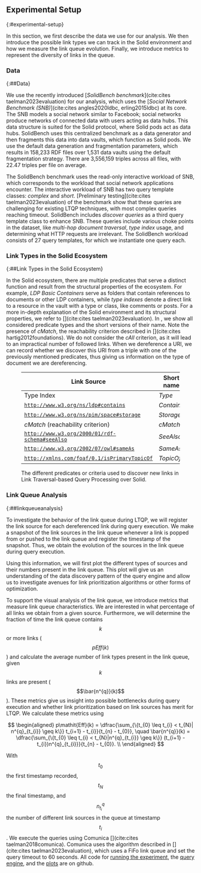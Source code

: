 ## Experimental Setup
{:#experimental-setup}

In this section, we first describe the data we use for our analysis.
We then introduce the possible link types we can track in the Solid environment and how we measure the link queue evolution.
Finally, we introduce metrics to represent the diversity of links in the queue. 

### Data
{:##Data}

We use the recently introduced [_SolidBench benchmark_](cite:cites taelman2023evaluation) for our analysis, 
which uses the [_Social Network Benchmark (SNB)_](cite:cites angles2020ldbc, erling2015ldbc) at its core. 
The SNB models a social network similar to Facebook; social networks produce networks of connected data with users acting as data hubs.
This data structure is suited for the Solid protocol, where Solid pods act as data hubs.
SolidBench uses this centralized benchmark as a data generator and then fragments this data into data vaults, which function as Solid pods. 
We use the default data generation and fragmentation parameters, which results in 158,233 RDF files over 1,531 data vaults using the default fragmentation strategy.
There are 3,556,159 triples across all files, with 22.47 triples per file on average.

The SolidBench benchmark uses the read-only interactive workload of SNB, which corresponds to the workload that social network applications encounter. 
The interactive workload of SNB has two query template classes: _complex_ and _short_. 
[Preliminary testing](cite:cites taelman2023evaluation) of the benchmark show that these queries are challenging for existing LTQP techniques, with most complex queries reaching timeout. 
SolidBench includes _discover queries_ as a third query template class to enhance SNB.
These queries include various choke points in the dataset, like _multi-hop document traversal_, _type index_ usage, and determining what HTTP requests are irrelevant. 
The SolidBench workload consists of 27 query templates, for which we instantiate one query each. 

### Link Types in the Solid Ecosystem
{:##Link Types in the Solid Ecosystem}

In the Solid ecosystem, there are multiple predicates that serve a distinct function and result from the structural properties of the ecosystem. 
For example, _LDP Basic Containers_ serve as folders that contain references to documents or other LDP containers, while _type indexes_ denote a direct link to a resource in the vault with a type or class, like comments or posts.
For a more in-depth explanation of the Solid environment and its structural properties, we refer to [](cite:cites taelman2023evaluation). 
In [](#tab:priorities), we show all considered predicate types and the short versions of their name. 
Note the presence of <em class="keyword">cMatch</em>, the reachability criterion described in [](cite:cites hartig2012foundations).
We do not consider the <em class="keyword">cAll</em> criterion, as it will lead to an impractical number of followed links. 
When we dereference a URI, we can record whether we discover this URI from a triple with one of the previously mentioned predicates, thus giving us information on the type of document we are dereferencing. 

<figure id="tab:priorities" class="table" markdown="1">

| Link Source                                               | Short name                        |
| --------------------------------------------------------- | --------------------------------- |
| Type Index                                                | <em class="keyword">Type</em>     |
| <code>http://www.w3.org/ns/ldp#contains</code>            | <em class="keyword">Contains</em> |
| <code>http://www.w3.org/ns/pim/space#storage</code>       | <em class="keyword">Storage</em>  |
| <em class="keyword">cMatch</em> (reachability criterion)  | <em class="keyword">cMatch</em>   |
| <code>http://www.w3.org/2000/01/rdf-schema#seeAlso</code> | <em class="keyword">SeeAlso</em>  |
| <code>http://www.w3.org/2002/07/owl#sameAs</code>         | <em class="keyword">SameAs</em>   |
| <code>http://xmlns.com/foaf/0.1/isPrimaryTopicOf</code>   | <em class="keyword">TopicOf</em>  |

<figcaption markdown="block">
The different predicates or criteria used to discover new links in Link Traversal-based Query Processing over Solid.
</figcaption>
</figure>

### Link Queue Analysis
{:##linkqueueanalysis}

To investigate the behavior of the link queue during LTQP, we will register the link source for each dereferenced link during query execution. 
We make a snapshot of the link sources in the link queue whenever a link is popped from or pushed to the link queue and register the timestamp of the snapshot. 
Thus, we obtain the evolution of the sources in the link queue during query execution. 

Using this information, we will first plot the different types of sources and their numbers present in the link queue. 
This plot will give us an understanding of the data discovery pattern of the query engine and allow us to investigate avenues for link prioritization algorithms or other forms of optimization. 

To support the visual analysis of the link queue, we introduce metrics that measure link queue characteristics. 
We are interested in what percentage of all links we obtain from a given source. 
Furthermore, we will determine the fraction of time the link queue contains $$k$$ or more links ($$ p\mathit{Eff}(k) $$) and calculate the average number of link types present in the link queue, given $$k$$ links are present ($$\bar{n^{q}}(k)$$). 
These metrics give us insight into possible bottlenecks during query execution and whether link prioritization based on link sources has merit for LTQP.
We calculate these metrics using

$$
\begin{aligned}
    p\mathit{Eff}(k) = \dfrac{\sum_{\{t_{0} \leq t_{i} < t_{N}| n^{q}_{t_{i}} \geq k\}} t_{i+1} - t_{i}}{t_{n} - t_{0}}, \quad 
    \bar{n^{q}}(k) = \dfrac{\sum_{\{t_{0} \leq t_{i} < t_{N}|n^{q}_{t_{i}} \geq k\}} (t_{i+1} - t_{i})n^{q}_{t_{i}}}{t_{n} - t_{0}}. \\
\end{aligned}
$$

With $$t_{0}$$ the first timestamp recorded, $$t_{N}$$ the final timestamp, and $$n^{q}_{t_{i}}$$ the number of different link sources in the queue at timestamp $$t_{i}$$.
We execute the queries using Comunica [](cite:cites taelman2018comunica). Comunica uses the algorithm described in [](cite:cites taelman2023evaluation), which uses a FiFo link queue and set the query timeout to 60 seconds. All code for [running the experiment](https://github.com/RubenEschauzier/run_link_prioritisation_order_experiments/tree/master), the [query engine](https://github.com/RubenEschauzier/comunica-feature-link-traversal/tree/feature/link_prioritisation_priority_queue), and the [plots](https://github.com/RubenEschauzier/plot_link_queue_content_figures) are on github.
